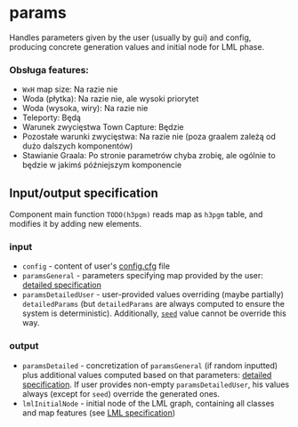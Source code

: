 # params

Handles parameters given by the user (usually by gui) and config, producing concrete generation values and initial node for LML phase.

### Obsługa features:

- `WxH` map size: Na razie nie
- Woda (płytka): Na razie nie, ale wysoki priorytet
- Woda (wysoka, wiry): Na razie nie
- Teleporty: Będą
- Warunek zwycięstwa Town Capture: Będzie
- Pozostałe warunki zwycięstwa: Na razie nie (poza graalem zależą od dużo dalszych komponentów)
- Stawianie Graala: Po stronie parametrów chyba zrobię, ale ogólnie to będzie w jakimś późniejszym komponencie


## Input/output specification

Component main function `TODO(h3pgm)` reads map as `h3pgm` table, and modifies it by adding new elements. 


### input 

- `config` - content of user's [config.cfg](../../config.cfg) file
- `paramsGeneral` - parameters specifying map provided by the user: [detailed specification](GeneralParams.md)
- `paramsDetailedUser` - user-provided values overriding (maybe partially) `detailedParams` (but `detailedParams` are always computed to ensure the system is deterministic). Additionally, [`seed`](GeneralParams.md#seedint) value cannot be override this way.

### output

- `paramsDetailed` - concretization of `paramsGeneral` (if random inputted) plus additional values computed based on that parameters: [detailed specification](DetailedParams.md). If user provides non-empty `paramsDetailedUser`, his values always (except for `seed`) override the generated ones.
- `lmlInitialNode` - initial node of the LML graph, containing all classes and map features (see [LML specification](../mlml/README.md))

